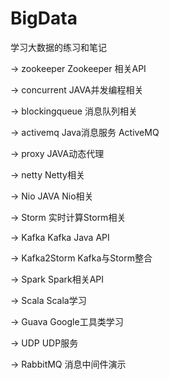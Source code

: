 # BigData
学习大数据的练习和笔记

-> zookeeper Zookeeper 相关API

-> concurrent JAVA并发编程相关

-> blockingqueue 消息队列相关

-> activemq Java消息服务 ActiveMQ

-> proxy JAVA动态代理

-> netty Netty相关

-> Nio JAVA Nio相关

-> Storm 实时计算Storm相关

-> Kafka Kafka Java API

-> Kafka2Storm Kafka与Storm整合

-> Spark Spark相关API

-> Scala Scala学习

-> Guava Google工具类学习

-> UDP UDP服务

-> RabbitMQ 消息中间件演示